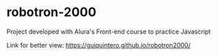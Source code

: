 # robotron-2000

Project developed with Alura's Front-end course to practice Javascript

Link for better view: https://guiquintero.github.io/robotron2000/

